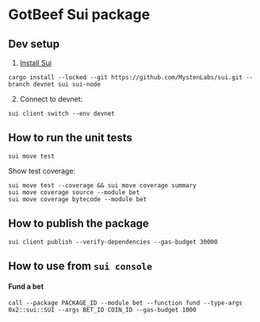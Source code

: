 # GotBeef Sui package

## Dev setup
1. [Install Sui](https://docs.sui.io/build/install#install-sui-binaries)
```
cargo install --locked --git https://github.com/MystenLabs/sui.git --branch devnet sui sui-node
```
2. Connect to devnet:
```
sui client switch --env devnet
```

## How to run the unit tests
```
sui move test
```
Show test coverage:
```
sui move test --coverage && sui move coverage summary
sui move coverage source --module bet
sui move coverage bytecode --module bet
```

## How to publish the package
```
sui client publish --verify-dependencies --gas-budget 30000
```

## How to use from `sui console`
#### Fund a bet
```
call --package PACKAGE_ID --module bet --function fund --type-args 0x2::sui::SUI --args BET_ID COIN_ID --gas-budget 1000
```
